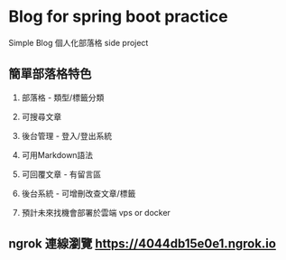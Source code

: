 # Blog for spring boot practice

Simple Blog 個人化部落格 side project

## 簡單部落格特色

1. 部落格 - 類型/標籤分類

2. 可搜尋文章

3. 後台管理 - 登入/登出系統

4. 可用Markdown語法

5. 可回覆文章 - 有留言區

6. 後台系統 - 可增刪改查文章/標籤

7. 預計未來找機會部署於雲端 vps or docker

## ngrok 連線瀏覽 https://4044db15e0e1.ngrok.io



